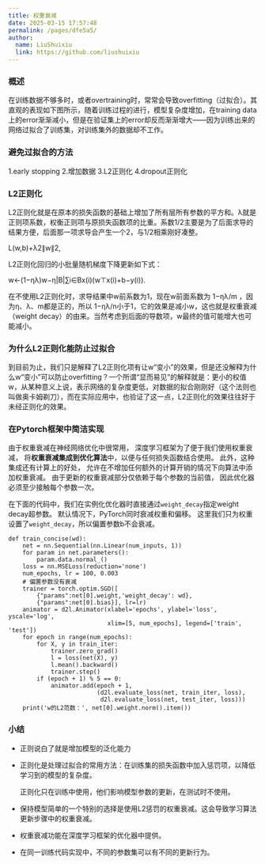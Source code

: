 ```yaml
---
title: 权重衰减
date: 2025-03-15 17:57:48
permalink: /pages/dfe5a5/
author: 
  name: LiuShuixiu
  link: https://github.com/liushuixiu
---
```

### 概述

在训练数据不够多时，或者overtraining时，常常会导致overfitting（过拟合）。其直观的表现如下图所示，随着训练过程的进行，模型复杂度增加，在training data上的error渐渐减小，但是在验证集上的error却反而渐渐增大——因为训练出来的网络过拟合了训练集，对训练集外的数据却不工作。

### 避免过拟合的方法

1.early stopping 2.增加数据 3.L2正则化 4.dropout正则化

### L2正则化

L2正则化就是在原本的损失函数的基础上增加了所有层所有参数的平方和。λ就是正则项系数，权衡正则项与原损失函数项的比重。系数1/2主要是为了后面求导的结果方便，后面那一项求导会产生一个2，与1/2相乘刚好凑整。

L(w,b)+λ2∥w∥2,

L2正则化回归的小批量随机梯度下降更新如下式：

w←(1−ηλ)w−η|B|∑i∈Bx(i)(w⊤x(i)+b−y(i)).

在不使用L2正则化时，求导结果中w前系数为1，现在w前面系数为 1−ηλ/m ，因为η、λ、m都是正的，所以 1−ηλ/n小于1，它的效果是减小w，这也就是权重衰减（weight decay）的由来。当然考虑到后面的导数项，w最终的值可能增大也可能减小。

### 为什么L2正则化能防止过拟合

到目前为止，我们只是解释了L2正则化项有让w“变小”的效果，但是还没解释为什么w“变小”可以防止overfitting？一个所谓“显而易见”的解释就是：更小的权值w，从某种意义上说，表示网络的复杂度更低，对数据的拟合刚刚好（这个法则也叫做奥卡姆剃刀），而在实际应用中，也验证了这一点，L2正则化的效果往往好于未经正则化的效果。

### 在Pytorch框架中简洁实现

由于权重衰减在神经网络优化中很常用， 深度学习框架为了便于我们使用权重衰减， 将**权重衰减集成到优化算法**中，以便与任何损失函数结合使用。 此外，这种集成还有计算上的好处， 允许在不增加任何额外的计算开销的情况下向算法中添加权重衰减。 由于更新的权重衰减部分仅依赖于每个参数的当前值， 因此优化器必须至少接触每个参数一次。

在下面的代码中，我们在实例化优化器时直接通过`weight_decay`指定weight decay超参数。 默认情况下，PyTorch同时衰减权重和偏移。 这里我们只为权重设置了`weight_decay`，所以偏置参数b不会衰减。

```
def train_concise(wd):
    net = nn.Sequential(nn.Linear(num_inputs, 1))
    for param in net.parameters():
        param.data.normal_()
    loss = nn.MSELoss(reduction='none')
    num_epochs, lr = 100, 0.003
    # 偏置参数没有衰减
    trainer = torch.optim.SGD([
        {"params":net[0].weight,'weight_decay': wd},
        {"params":net[0].bias}], lr=lr)
    animator = d2l.Animator(xlabel='epochs', ylabel='loss', yscale='log',
                            xlim=[5, num_epochs], legend=['train', 'test'])
    for epoch in range(num_epochs):
        for X, y in train_iter:
            trainer.zero_grad()
            l = loss(net(X), y)
            l.mean().backward()
            trainer.step()
        if (epoch + 1) % 5 == 0:
            animator.add(epoch + 1,
                         (d2l.evaluate_loss(net, train_iter, loss),
                          d2l.evaluate_loss(net, test_iter, loss)))
    print('w的L2范数：', net[0].weight.norm().item()) 
```



### 小结

*   正则说白了就是增加模型的泛化能力
    
*   正则化是处理过拟合的常用方法：在训练集的损失函数中加入惩罚项，以降低学习到的模型的复杂度。
    
    正则化只在训练中使用，他们影响模型参数的更新，在测试时不使用。
    
*   保持模型简单的一个特别的选择是使用L2惩罚的权重衰减。这会导致学习算法更新步骤中的权重衰减。
    
*   权重衰减功能在深度学习框架的优化器中提供。
    
*   在同一训练代码实现中，不同的参数集可以有不同的更新行为。